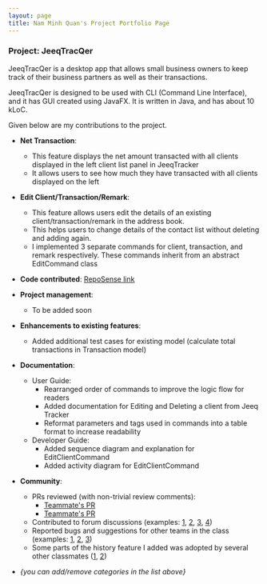 ```yaml
---
layout: page
title: Nam Minh Quan's Project Portfolio Page
---
```


### Project: JeeqTracQer

JeeqTracQer is a desktop app that allows small business owners to keep track of their business partners as well
as their transactions.

JeeqTracQer is designed to be used with CLI (Command Line Interface), and it has GUI created using JavaFX.
It is written in Java, and has about 10 kLoC.

Given below are my contributions to the project.

* **Net Transaction**:
  * This feature displays the net amount transacted with all clients displayed in the left client list panel in JeeqTracker
  * It allows users to see how much they have transacted with all clients displayed on the left
* **Edit Client/Transaction/Remark**:
  * This feature allows users edit the details of an existing client/transaction/remark in the address book.
  * This helps users to change details of the contact list without deleting and adding again.
  * I implemented 3 separate commands for client, transaction, and remark respectively. These commands inherit from an abstract EditCommand class
* **Code contributed**: [RepoSense link](https://nus-cs2103-ay2223s1.github.io/tp-dashboard/?search=quannam0124&breakdown=true&sort=groupTitle&sortWithin=title&since=2022-09-16&timeframe=commit&mergegroup=&groupSelect=groupByRepos&checkedFileTypes=docs~functional-code~test-code~other')

* **Project management**:
  * To be added soon

* **Enhancements to existing features**:
  * Added additional test cases for existing model (calculate total transactions in Transaction model)

* **Documentation**:
  * User Guide:
    * Rearranged order of commands to improve the logic flow for readers
    * Added documentation for Editing and Deleting a client from Jeeq Tracker
    * Reformat parameters and tags used in commands into a table format to increase readability
  * Developer Guide:
    * Added sequence diagram and explanation for EditClientCommand
    * Added activity diagram for EditClientCommand

* **Community**:
  * PRs reviewed (with non-trivial review comments): 
    * [Teammate's PR](https://github.com/AY2223S1-CS2103T-T09-1/tp/pull/184)
    * [Teammate's PR](https://github.com/AY2223S1-CS2103T-T09-1/tp/pull/205)
  * Contributed to forum discussions (examples: [1](https://github.com/nus-cs2103-AY2223S1/forum/issues/115), [2](), [3](), [4]())
  * Reported bugs and suggestions for other teams in the class (examples: [1](), [2](), [3]())
  * Some parts of the history feature I added was adopted by several other classmates ([1](), [2]())

* _{you can add/remove categories in the list above}_

